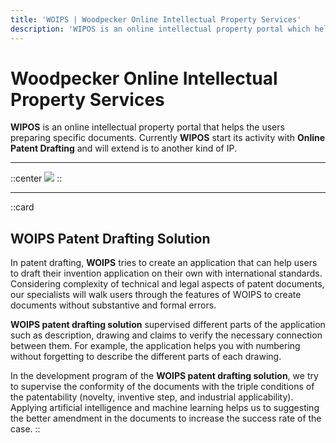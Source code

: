 ```yaml
---
title: 'WOIPS | Woodpecker Online Intellectual Property Services'
description: 'WIPOS is an online intellectual property portal which helps users to prepare the specific documents such as patent.'
---
```


# Woodpecker Online Intellectual Property Services
**WIPOS** is an online intellectual property portal that helps the users preparing specific documents. Currently **WIPOS** start its activity with **Online Patent Drafting** and will extend is to another kind of IP.

------------

::center
![](https://woips.net/image/WOIPS_LOGO_Patent.png)
::

------------

::card
## WOIPS Patent Drafting Solution
In patent drafting, **WOIPS** tries to create an application that can help users to draft their invention application on their own with international standards. Considering complexity of technical and legal aspects of patent documents, our specialists will walk users through the features of WOIPS to create documents without substantive and formal errors.

**WOIPS patent drafting solution** supervised different parts of the application such as description, drawing and claims to verify the necessary connection between them. For example, the application helps you with numbering without forgetting to describe the different parts of each drawing.

In the development program of the **WOIPS patent drafting solution**, we try to supervise the conformity of the documents with the triple conditions of the patentability (novelty, inventive step, and industrial applicability). Applying artificial intelligence and machine learning helps us to suggesting the better amendment in the documents to increase the success rate of the case. 
::